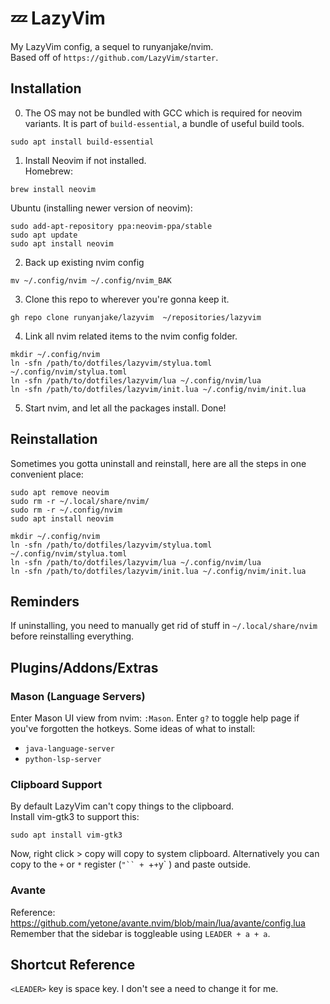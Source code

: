 # 💤 LazyVim
My LazyVim config, a sequel to runyanjake/nvim.  
Based off of `https://github.com/LazyVim/starter`.

## Installation
0. The OS may not be bundled with GCC which is required for neovim variants. It is part of `build-essential`, a bundle of useful build tools.
```
sudo apt install build-essential
```
1. Install Neovim if not installed.  
Homebrew:
```
brew install neovim
```
Ubuntu (installing newer version of neovim):
```
sudo add-apt-repository ppa:neovim-ppa/stable
sudo apt update
sudo apt install neovim
```
2. Back up existing nvim config
```
mv ~/.config/nvim ~/.config/nvim_BAK
```
3. Clone this repo to wherever you're gonna keep it.
```
gh repo clone runyanjake/lazyvim  ~/repositories/lazyvim
```
4. Link all nvim related items to the nvim config folder.
```
mkdir ~/.config/nvim
ln -sfn /path/to/dotfiles/lazyvim/stylua.toml ~/.config/nvim/stylua.toml
ln -sfn /path/to/dotfiles/lazyvim/lua ~/.config/nvim/lua
ln -sfn /path/to/dotfiles/lazyvim/init.lua ~/.config/nvim/init.lua
```
5. Start nvim, and let all the packages install. Done!

## Reinstallation
Sometimes you gotta uninstall and reinstall, here are all the steps in one convenient place:
```
sudo apt remove neovim
sudo rm -r ~/.local/share/nvim/
sudo rm -r ~/.config/nvim
sudo apt install neovim

mkdir ~/.config/nvim
ln -sfn /path/to/dotfiles/lazyvim/stylua.toml ~/.config/nvim/stylua.toml
ln -sfn /path/to/dotfiles/lazyvim/lua ~/.config/nvim/lua
ln -sfn /path/to/dotfiles/lazyvim/init.lua ~/.config/nvim/init.lua
```

## Reminders
If uninstalling, you need to manually get rid of stuff in `~/.local/share/nvim` before reinstalling everything.

## Plugins/Addons/Extras

### Mason (Language Servers)
Enter Mason UI view from nvim: `:Mason`. Enter `g?` to toggle help page if you've forgotten the hotkeys. 
Some ideas of what to install:
- `java-language-server`
- `python-lsp-server`

### Clipboard Support
By default LazyVim can't copy things to the clipboard.  
Install vim-gtk3 to support this:
```
sudo apt install vim-gtk3
```
Now, right click > copy will copy to system clipboard.
Alternatively you can copy to the `+` or `*`  register (`"`` + `+` + `y` ) and paste outside.

### Avante
Reference: https://github.com/yetone/avante.nvim/blob/main/lua/avante/config.lua  
Remember that the sidebar is toggleable using `LEADER + a + a`.

## Shortcut Reference
`<LEADER>` key is space key. I don't see a need to change it for me.
